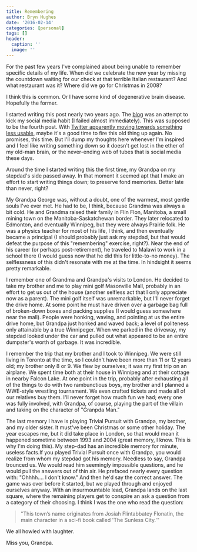 ```yaml
---
title: Remembering
author: Bryn Hughes
date: '2016-02-14'
categories: [personal]
tags: []
header:
  caption: ''
  image: ''
---
```


For the past few years I've complained about being unable to remember specific details of my life. When did we celebrate the new year by missing the countdown waiting for our check at that terrible Italian restaurant? And what restaurant was it? Where did we go for Christmas in 2008?  

I think this is common. Or I have some kind of degenerative brain disease. Hopefully the former.  

I started writing this post nearly two years ago. The [blog](/post/2014-02-04-a-new-outlook-on-social-media) was an attempt to kick my social media habit (I failed almost immediately). This was supposed to be the fourth post.  With <a href="http://www.theverge.com/2016/2/6/10927874/twitter-algorithmic-timeline" target="_blank">Twitter apparently moving towards something less usable</a>, maybe it's a good time to fire this old thing up again. No promises, this time. But I'll dump my thoughts here whenever I'm inspired and I feel like writing something down so it doesn't get lost in the ether of my old-man brain, or the never-ending web of tubes that is social media these days.

Around the time I started writing this the first time, my Grandpa on my stepdad's side passed away. In that moment it seemed apt that I make an effort to start writing things down; to preserve fond memories. Better late than never, right?

My Grandpa George was, without a doubt, one of the warmest, most gentle souls I've ever met. He had to be, I think, because Grandma was always a bit cold. He and Grandma raised their family in Flin Flon, Manitoba, a small mining town on the Manitoba-Saskatchewan border. They later relocated to Edmonton, and eventually Winnipeg, but they were always Prairie folk. He was a physics teacher for most of his life, I think, and then eventually became a principal (I should probably just ask my stepdad, but that would defeat the purpose of this "remembering" exercise, right?). Near the end of his career (or perhaps post-retirement), he traveled to Malawi to work in a school there (I would guess now that he did this for little-to-no money). The selflessness of this didn't resonate with me at the time. In hindsight it seems pretty remarkable.

I remember one of Grandma and Grandpa's visits to London. He decided to take my brother and me to play mini golf Masonville Mall, probably in an effort to get us out of the house (another selfless act that I only appreciate now as a parent). The mini golf itself was unremarkable, but I'll never forget the drive home. At some point he must have driven over a garbage bag full of broken-down boxes and packing supplies (I would guess somewhere near the mall). People were honking, waving, and pointing at us the entire drive home, but Grandpa just honked and waved back; a level of politeness only attainable by a true Winnipeger. When we parked in the driveway, my stepdad looked under the car and pulled out what appeared to be an entire dumpster's worth of garbage. It was incredible.

I remember the trip that my brother and I took to Winnipeg. We were still living in Toronto at the time, so I couldn't have been more than 11 or 12 years old; my brother only 8 or 9. We flew by ourselves; it was my first trip on an airplane. We spent time both at their house in Winnipeg and at their cottage in nearby Falcon Lake. At one point in the trip, probably after exhausting all of the things to do with two rambunctious boys, my brother and I planned a WWE-style wrestling tournament. We even crafted tickets and made all of our relatives buy them. I'll never forget how much fun we had; every one was fully involved, with Grandpa, of course,  playing the part of the villain and taking on the character of "Granpda Man."

The last memory I have is playing Trivial Pursuit with Grandpa, my brother, and my older sister. It must've been Christmas or some other holiday. The year escapes me, but it did take place in London, so that would mean it happened sometime between 1993 and 2004 (great memory, I know. This is why I'm doing this). My step-dad has an incredible memory for minute, useless facts.If you played Trivial Pursuit once with Grandpa, you would realize from whom my stepdad got his memory. Needless to say, Grandpa trounced us. We would read him seemingly impossible questions, and he would pull the answers out of thin air. He prefaced nearly every question with: "Ohhhh.... I don't know." And then he'd say the correct answer. The game was over before it started, but we played through and enjoyed ourselves anyway. With an insurmountable lead, Grandpa lands on the last square, where the remaining players get to conspire an ask a question from a category of their choosing. I think I was the one who read the question:

>"This town’s name originates from Josiah Flintabbatey Flonatin, the main character in a sci-fi book called 'The Sunless City.'"

We all howled with laughter.

Miss you, Grandpa.
